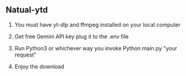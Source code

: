 ## Natual-ytd

1. You must have yt-dlp and ffmpeg installed on your local computer 

2. Get free Gemini API key plug it to the .env file

3. Run Python3 or whichever way you invoke Python main.py "your request"

4. Enjoy the download

